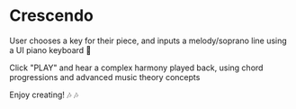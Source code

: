 # Crescendo
User chooses a key for their piece, and inputs a melody/soprano line using a UI piano keyboard 🎹


Click "PLAY" and hear a complex harmony played back, using chord progressions and advanced music theory concepts


Enjoy creating! :notes: :notes: 
